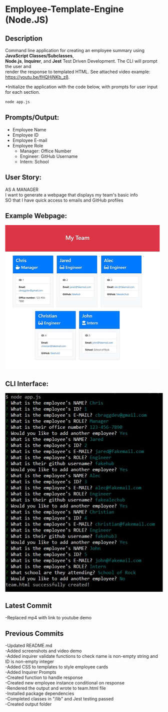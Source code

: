 # Employee-Template-Engine (Node.JS)

## Description
Command line application for creating an employee summary using **JavaScript Classes/Subclasses**,   
**Node.js**, **Inquirer**, and **Jest** Test Driven Development. The CLI will prompt the user and  
render the response to templated HTML. See attached video example: https://youtu.be/fHQHjNKb_z8.      

*Initialize the application with the code below, with prompts for user input for each section.

```sh
node app.js
```
## Prompts/Output:  
* Employee Name  
* Employee ID  
* Employee E-mail    
* Employee Role   
  * Manager: Office Number  
  * Engineer: GitHub Username  
  * Intern: School  

## User Story:  

AS A MANAGER  
I want to generate a webpage that displays my team's basic info  
SO that I have quick access to emails and GitHub profiles

## Example Webpage:  
![Example Webpage.jpg](./example_webpage.JPG)

## CLI Interface:  
![Example CLI Interface.jpg](./example_CLI.JPG)

## Latest Commit  
-Replaced mp4 with link to youtube demo  

## Previous Commits  
-Updated README.md  
-Added screenshots and video demo  
-Added inquirer validate functions to check name is non-empty string and ID is non-empty integer  
-Added CSS to templates to style employee cards  
-Added Inquirer Prompts  
-Created function to handle response  
-Created new employee instance conditional on response  
-Rendered the output and wrote to team.html file  
-Installed package dependencies  
-Completed classes in "/lib" and Jest testing passed  
-Created output folder  